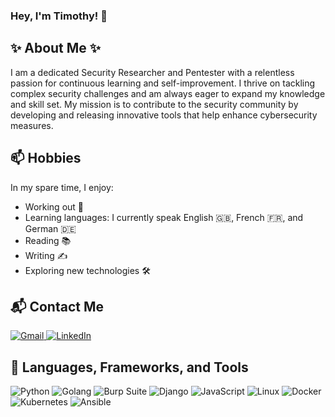 ### Hey, I'm Timothy! 👋

## ✨ About Me ✨
<p align="left">
I am a dedicated Security Researcher and Pentester with a relentless passion for continuous learning and self-improvement. I thrive on tackling complex security challenges and am always eager to expand my knowledge and skill set. My mission is to contribute to the security community by developing and releasing innovative tools that help enhance cybersecurity measures.
</p>

## 📫 Hobbies
In my spare time, I enjoy:
- Working out 💪
- Learning languages: I currently speak English 🇬🇧, French 🇫🇷, and German 🇩🇪
- Reading 📚
- Writing ✍️
- Exploring new technologies 🛠️

## 📬 Contact Me
<p align="left">
  <a href="mailto:timothyomo60@gmail.com">
    <img src="https://img.shields.io/badge/Gmail-D14836?style=for-the-badge&logo=gmail&logoColor=white" alt="Gmail">
  </a>
  <a href="https://www.linkedin.com/in/timothyomo">
    <img src="https://img.shields.io/badge/LinkedIn-0A66C2?style=for-the-badge&logo=linkedin&logoColor=white" alt="LinkedIn">
  </a>
</p>

## 🔭 Languages, Frameworks, and Tools
<p align="left">
  <img src="https://img.shields.io/badge/python-3670A0?style=for-the-badge&logo=python&logoColor=ffdd54" alt="Python">
  <img src="https://img.shields.io/badge/Go-00ADD8?style=for-the-badge&logo=go&logoColor=white" alt="Golang">
  <img src="https://img.shields.io/badge/Burp%20Suite-F63?logo=burpsuite&logoColor=fff&style=for-the-badge" alt="Burp Suite">
  <img src="https://img.shields.io/badge/Django-092E20?style=for-the-badge&logo=django&logoColor=green" alt="Django">
  <img src="https://img.shields.io/badge/javascript-%23323330.svg?style=for-the-badge&logo=javascript&logoColor=%23F7DF1E" alt="JavaScript">
  <img src="https://img.shields.io/badge/Linux-FCC624?style=for-the-badge&logo=linux&logoColor=black" alt="Linux">
  <img src="https://img.shields.io/badge/Docker-2496ED?style=for-the-badge&logo=docker&logoColor=white" alt="Docker">
  <img src="https://img.shields.io/badge/Kubernetes-326CE5?style=for-the-badge&logo=kubernetes&logoColor=white" alt="Kubernetes">
  <img src="https://img.shields.io/badge/Ansible-EE0000?style=for-the-badge&logo=ansible&logoColor=white" alt="Ansible">
</p>
